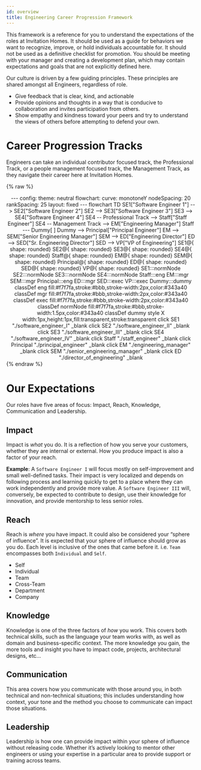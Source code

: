 ```yaml
---
id: overview
title: Engineering Career Progression Framework
---
```


This framework is a reference for you to understand the expectations of the roles at 
Invitation Homes. It should be used as a guide for behaviors we want to recognize, improve, or hold individuals 
accountable for. It should not be used as a definitive checklist for promotion. You should be meeting with your manager 
and creating a development plan, which may contain expectations and goals that are not explicitly defined here.

Our culture is driven by a few guiding principles. These principles are shared amongst all Engineers, regardless of role.

- Give feedback that is clear, kind, and actionable
- Provide opinions and thoughts in a way that is conducive to collaboration and invites participation from others.
- Show empathy and kindness toward your peers and try to understand the views of others before attempting to defend your 
own.

# Career Progression Tracks

Engineers can take an individual contributor focused track, the Professional Track, or a people management focused track, the Management Track, as they navigate their career here at Invitation Homes.

{% raw %}
<div class="mermaid" style="text-align: center;">
---
config:
  theme: neutral
  flowchart:
    curve: monotoneY
    nodeSpacing: 20
    rankSpacing: 25
  layout: fixed
---
flowchart TD
    SE1["Software Engineer 1"] --> SE2["Software Engineer 2"]
    SE2 --> SE3["Software Engineer 3"]
    SE3 --> SE4["Software Engineer 4"]
    SE4 -- Professional Track --> Staff["Staff Engineer"]
    SE4 -- Management Track --> EM["Engineering Manager"]
    Staff --- Dummy[ ]
    Dummy --> Principal["Principal Engineer"]
    EM --> SEM["Senior Engineering Manager"]
    SEM --> ED["Engineering Director"]
    ED --> SED["Sr. Engineering Director"]
    SED --> VP["VP of Engineering"]
    SE1@{ shape: rounded}
    SE2@{ shape: rounded}
    SE3@{ shape: rounded}
    SE4@{ shape: rounded}
    Staff@{ shape: rounded}
    EM@{ shape: rounded}
    SEM@{ shape: rounded}
    Principal@{ shape: rounded}
    ED@{ shape: rounded}
    SED@{ shape: rounded}
    VP@{ shape: rounded}
     SE1:::normNode
     SE2:::normNode
     SE3:::normNode
     SE4:::normNode
     Staff:::eng
     EM:::mgr
     SEM:::mgr
     Principal:::eng
     ED:::mgr
     SED:::exec
     VP:::exec
     Dummy:::dummy
    classDef eng fill:#f7f7fa,stroke:#bbb,stroke-width:2px,color:#343a40
    classDef mgr fill:#f7f7fa,stroke:#bbb,stroke-width:2px,color:#343a40
    classDef exec fill:#f7f7fa,stroke:#bbb,stroke-width:2px,color:#343a40
    classDef normNode fill:#f7f7fa,stroke:#bbb,stroke-width:1.5px,color:#343a40
    classDef dummy style X width:1px,height:1px,fill:transparent,stroke:transparent 
    click SE1 "./software_engineer_I" _blank
    click SE2 "./software_engineer_II" _blank
    click SE3 "./software_engineer_III" _blank
    click SE4 "./software_engineer_IV" _blank
    click Staff "./staff_engineer" _blank
    click Principal "./principal_engineer" _blank
    click EM "./engineering_manager" _blank
    click SEM "./senior_engineering_manager" _blank
    click ED "./director_of_engineering" _blank

</div>
{% endraw %}

# Our Expectations

Our roles have five areas of focus: Impact, Reach, Knowledge, Communication and Leadership.

## Impact

Impact is _what_ you do. It is a reflection of how you serve your customers, whether they are internal or external. 
How you produce impact is also a factor of your reach. 

**Example**: A `Software Engineer I` will focus mostly on self-improvement and small well-defined tasks. Their impact 
is very localized and depends on following process and learning quickly to get to a place where they can work 
independently and provide more value. A `Software Engineer III` will, conversely, be expected to contribute to design, 
use their knowledge for innovation, and provide mentorship to less senior roles.

## Reach

Reach is _where_ you have impact. It could also be considered your “sphere of influence”. It is expected that your 
sphere of influence should grow as you do. Each level is inclusive of the ones that came before it. i.e. `Team` 
encompasses both `Individual` and `Self`.

- Self
- Individual
- Team
- Cross-Team
- Department
- Company

## Knowledge

Knowledge is one of the three factors of _how_ you work. This covers both technical skills, such as the language your 
team works with, as well as domain and business-specific context. The more knowledge you gain, the more tools and 
insight you have to impact code, projects, architectural designs, etc…

## Communication

This area covers how you communicate with those around you, in both technical and non-technical situations; this 
includes understanding how context, your tone and the method you choose to communicate can impact those situations.

## Leadership

Leadership is how one can provide impact within your sphere of influence without releasing code. Whether it’s actively 
looking to mentor other engineers or using your expertise in a particular area to provide support or training across 
teams.
